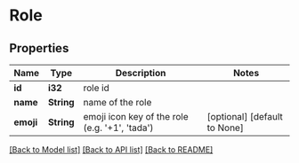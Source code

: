 # Role

## Properties
Name | Type | Description | Notes
------------ | ------------- | ------------- | -------------
**id** | **i32** | role id | 
**name** | **String** | name of the role | 
**emoji** | **String** | emoji icon key of the role (e.g. '+1', 'tada') | [optional] [default to None]

[[Back to Model list]](../README.md#documentation-for-models) [[Back to API list]](../README.md#documentation-for-api-endpoints) [[Back to README]](../README.md)


